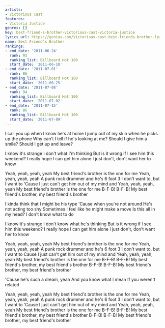 ```yaml
---
artists:
- Victorious Cast
features:
- Victoria Justice
genres: []
key: best-friend-s-brother-victorious-cast-victoria-justice
lyrics_url: https://genius.com/Victorious-cast-best-friends-brother-lyrics
name: Best Friend's Brother
rankings:
- end_date: '2011-06-24'
  rank: 93
  ranking_list: Billboard Hot 100
  start_date: '2011-06-18'
- end_date: '2011-07-01'
  rank: 86
  ranking_list: Billboard Hot 100
  start_date: '2011-06-25'
- end_date: '2011-07-08'
  rank: 94
  ranking_list: Billboard Hot 100
  start_date: '2011-07-02'
- end_date: '2011-07-15'
  rank: 86
  ranking_list: Billboard Hot 100
  start_date: '2011-07-09'
---
```

I call you up when I know he's at home
I jump out of my skin when he picks up the phone
Why can't I tell if he's looking at me?
Should I give him a smile?
Should I get up and leave?


I know it's strange
I don't what I'm thinking
But is it wrong if I see him this weekend?
I really hope I can get him alone
I just don't, don't want her to know


Yeah, yeah, yeah, yeah
My best friend's brother is the one for me
Yeah, yeah, yeah, yeah
A punk rock drummer and he's 6 foot 3
I don't want to, but I want to
'Cause I just can't get him out of my mind and
Yeah, yeah, yeah, yeah
My best friend's brother is the one for me
B-F-B! B-F-B!
My best friend's brother, my best friend's brother


I kinda think that I might be his type
'Cause when you're not around
He's not acting too shy
Sometimes I feel like he might make a move
Is this all in my head?
I don't know what to do


I know it's strange
I don't know what he's thinking
But is it wrong if I see him this weekend?
I really hope I can get him alone
I just don't, don't want her to know


Yeah, yeah, yeah, yeah
My best friend's brother is the one for me
Yeah, yeah, yeah, yeah
A punk rock drummer and he's 6 foot 3
I don't want to, but I want to
Cause I just can't get him out of my mind and
Yeah, yeah, yeah, yeah
My best friend's brother is the one for me
B-F-B! B-F-B!
My best friend's brother, my best friend's brother
B-F-B! B-F-B!
My best friend's brother, my best friend's brother


'Cause he's such a dream, yeah
And you know what I mean
If you weren't related


Yeah, yeah, yeah, yeah
My best friend's brother is the one for me
Yeah, yeah, yeah, yeah
A punk rock drummer and he's 6 foot 3
I don't want to, but I want to
'Cause I just can't get him out of my mind and
Yeah, yeah, yeah, yeah
My best friend's brother is the one for me
B-F-B! B-F-B!
My best friend's brother, my best friend's brother
B-F-B! B-F-B!
My best friend's brother, my best friend's brother
